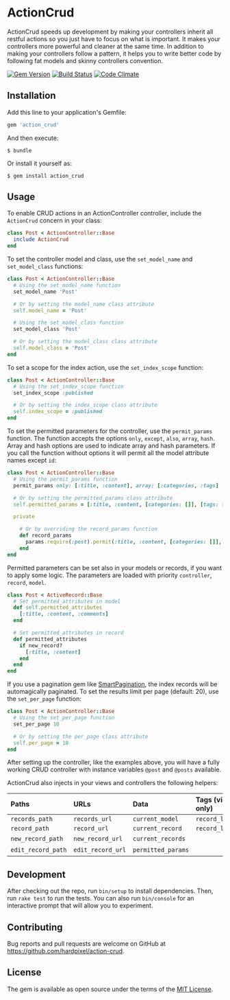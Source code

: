 # ActionCrud

ActionCrud speeds up development by making your controllers inherit all restful actions so you just have to focus on what is important. It makes your controllers more powerful and cleaner at the same time. In addition to making your controllers follow a pattern, it helps you to write better code by following fat models and skinny controllers convention.

[![Gem Version](https://badge.fury.io/rb/action_crud.svg)](https://badge.fury.io/rb/action_crud)
[![Build Status](https://travis-ci.org/hardpixel/action-crud.svg?branch=master)](https://travis-ci.org/hardpixel/action-crud)
[![Code Climate](https://codeclimate.com/github/hardpixel/action-crud/badges/gpa.png)](https://codeclimate.com/github/hardpixel/action-crud)

## Installation

Add this line to your application's Gemfile:

```ruby
gem 'action_crud'
```

And then execute:

    $ bundle

Or install it yourself as:

    $ gem install action_crud

## Usage

To enable CRUD actions in an ActionController controller, include the `ActionCrud` concern in your class:

```ruby
class Post < ActionController::Base
  include ActionCrud
end
```

To set the controller model and class, use the `set_model_name` and `set_model_class` functions:

```ruby
class Post < ActionController::Base
  # Using the set_model_name function
  set_model_name 'Post'

  # Or by setting the model_name class attribute
  self.model_name = 'Post'

  # Using the set_model_class function
  set_model_class 'Post'

  # Or by setting the model_class class attribute
  self.model_class = 'Post'
end
```

To set a scope for the index action, use the `set_index_scope` function:

```ruby
class Post < ActionController::Base
  # Using the set_index_scope function
  set_index_scope :published

  # Or by setting the index_scope class attribute
  self.index_scope = :published
end
```

To set the permitted parameters for the controller, use the `permit_params` function. The function accepts the options `only`, `except`, `also`, `array`, `hash`. Array and hash options are used to indicate array and hash parameters. If you call the function without options it will permit all the model attribute names except `id`:

```ruby
class Post < ActionController::Base
  # Using the permit_params function
  permit_params only: [:title, :content], array: [:categories, :tags]

  # Or by setting the permitted_params class attribute
  self.permitted_params = [:title, :content, [categories: []], [tags: []]]

  private

    # Or by overriding the record_params function
    def record_params
      params.require(:post).permit(:title, :content, [categories: []], [tags: []])
    end
end
```

Permitted parameters can be set also in your models or records, if you want to apply some logic. The parameters are loaded with priority `controller`, `record`, `model`.

```ruby
class Post < ActiveRecord::Base
  # Set permitted_attributes in model
  def self.permitted_attributes
    [:title, :content, :comments]
  end

  # Set permitted_attributes in record
  def permitted_attributes
    if new_record?
      [:title, :content]
    end
  end
end
```

If you use a pagination gem like [SmartPagination](https://github.com/hardpixel/smart-pagination), the index records will be automagically paginated. To set the results limit per page (default: 20), use the `set_per_page` function:

```ruby
class Post < ActionController::Base
  # Using the set_per_page function
  set_per_page 10

  # Or by setting the per_page class attribute
  self.per_page = 10
end
```

After setting up the controller, like the examples above, you will have a fully working CRUD controller with instance variables `@post` and `@posts` available.

ActionCrud also injects in your views and controllers the following helpers:

| Paths              | URLs             | Data               | Tags (views only) |
| :----------------- | :--------------- | :----------------- | :---------------- |
| `records_path`     | `records_url`    | `current_model`    | `record_link_to`  |
| `record_path`      | `record_url`     | `current_record`   | `record_links_to` |
| `new_record_path`  | `new_record_url` | `current_records`  | &nbsp;            |
| `edit_record_path` | `edit_record_url`| `permitted_params` | &nbsp;            |

## Development

After checking out the repo, run `bin/setup` to install dependencies. Then, run `rake test` to run the tests. You can also run `bin/console` for an interactive prompt that will allow you to experiment.

## Contributing

Bug reports and pull requests are welcome on GitHub at https://github.com/hardpixel/action-crud.

## License

The gem is available as open source under the terms of the [MIT License](http://opensource.org/licenses/MIT).
